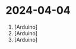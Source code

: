 # 2024-04-04

1. [](https://github.comundefined "Clock & Temperature/Humidity Sensor, displayed on LED Matrix, using Arduino, RTC (DS1307), DHT11 Temp/Hum Sensor and one tacticle switch. Time can be set by entering the epoch/unix timestamp on terminal. Light intensity can be set using the button. The code is using Greek characters for displaying the scrolling messages in Greek language, but yo…") [Arduino]
2. [](https://github.comundefined "") [Arduino]
3. [](https://github.comundefined "Bakelite Rebuild that can be programmed with decade specific 'Radio Days'") [Arduino]
